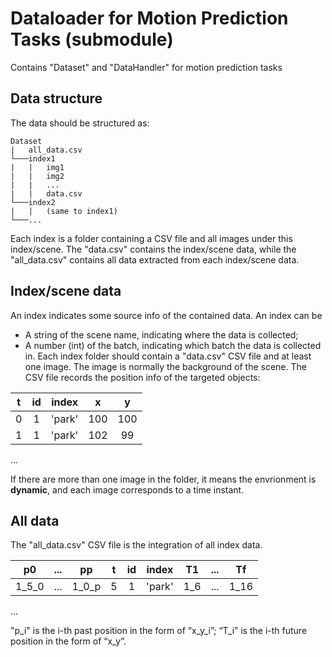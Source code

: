 # Dataloader for Motion Prediction Tasks (submodule)
Contains "Dataset" and "DataHandler" for motion prediction tasks

## Data structure
The data should be structured as:
```
Dataset
|   all_data.csv
└───index1
|   |   img1
|   |   img2
|   |   ...
|   |   data.csv
└───index2
|   |   (same to index1)
└───...
```
Each index is a folder containing a CSV file and all images under this index/scene. The "data.csv" contains the index/scene data, while the "all_data.csv" contains all data extracted from each index/scene data.

## Index/scene data
An index indicates some source info of the contained data. An index can be 
- A string of the scene name, indicating where the data is collected;
- A number (int) of the batch, indicating which batch the data is collected in.
Each index folder should contain a "data.csv" CSV file and at least one image. The image is normally the background of the scene.
The CSV file records the position info of the targeted objects:

| t     | id    | index | x     | y     |
| :---: | :---: | :---: | :---: | :---: |
| 0 | 1 | 'park' | 100 | 100 |
| 1 | 1 | 'park' | 102 | 99 |
...

If there are more than one image in the folder, it means the envrionment is **dynamic**, and each image corresponds to a time instant.

## All data
The "all_data.csv" CSV file is the integration of all index data. 

| p0    | ...   | pp    | t     | id    | index | T1    | ...   | Tf    |
| :---: | :---: | :---: | :---: | :---: | :---: | :---: | :---: | :---: |
| 1_5_0 | ...   | 1_0_p | 5     | 1     | 'park' | 1_6  | ...   | 1_16  |
...

"p_i" is the i-th past position in the form of “x_y_i”;
“T_i” is the i-th future position in the form of “x_y”.



